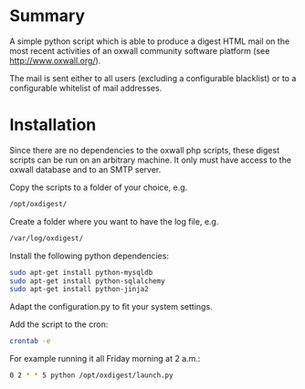 # Summary

A simple python script which is able to produce a digest HTML mail on the most recent activities of an oxwall community software platform (see http://www.oxwall.org/).

The mail is sent either to all users (excluding a configurable blacklist) or to a configurable whitelist of mail addresses.


# Installation

Since there are no dependencies to the oxwall php scripts, these digest scripts can be run on an arbitrary machine. It only must have access to the oxwall database and to an SMTP server.

Copy the scripts to a folder of your choice, e.g.
```bash
/opt/oxdigest/
```

Create a folder where you want to have the log file, e.g.
```bash
/var/log/oxdigest/
```

Install the following python dependencies:
```bash
sudo apt-get install python-mysqldb
sudo apt-get install python-sqlalchemy
sudo apt-get install python-jinja2
```

Adapt the configuration.py to fit your system settings.

Add the script to the cron:
```bash
crontab -e
```

For example running it all Friday morning at 2 a.m.:
```bash
0 2 * * 5 python /opt/oxdigest/launch.py
```
